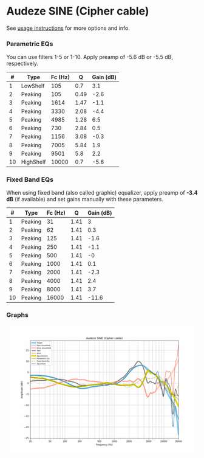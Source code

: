 # Audeze SINE (Cipher cable)
See [usage instructions](https://github.com/jaakkopasanen/AutoEq#usage) for more options and info.

### Parametric EQs
You can use filters 1-5 or 1-10. Apply preamp of -5.6 dB or -5.5 dB, respectively.

|   # | Type      |   Fc (Hz) |    Q |   Gain (dB) |
|-----|-----------|-----------|------|-------------|
|   1 | LowShelf  |       105 | 0.7  |         3.1 |
|   2 | Peaking   |       105 | 0.49 |        -2.6 |
|   3 | Peaking   |      1614 | 1.47 |        -1.1 |
|   4 | Peaking   |      3330 | 2.08 |        -4.4 |
|   5 | Peaking   |      4985 | 1.28 |         6.5 |
|   6 | Peaking   |       730 | 2.84 |         0.5 |
|   7 | Peaking   |      1156 | 3.08 |        -0.3 |
|   8 | Peaking   |      7005 | 5.84 |         1.9 |
|   9 | Peaking   |      9501 | 5.8  |         2.2 |
|  10 | HighShelf |     10000 | 0.7  |        -5.6 |

### Fixed Band EQs
When using fixed band (also called graphic) equalizer, apply preamp of **-3.4 dB** (if available) and set gains manually with these parameters.

|   # | Type    |   Fc (Hz) |    Q |   Gain (dB) |
|-----|---------|-----------|------|-------------|
|   1 | Peaking |        31 | 1.41 |         3   |
|   2 | Peaking |        62 | 1.41 |         0.3 |
|   3 | Peaking |       125 | 1.41 |        -1.6 |
|   4 | Peaking |       250 | 1.41 |        -1.1 |
|   5 | Peaking |       500 | 1.41 |        -0   |
|   6 | Peaking |      1000 | 1.41 |         0.1 |
|   7 | Peaking |      2000 | 1.41 |        -2.3 |
|   8 | Peaking |      4000 | 1.41 |         2.4 |
|   9 | Peaking |      8000 | 1.41 |         3.7 |
|  10 | Peaking |     16000 | 1.41 |       -11.6 |

### Graphs
![](./Audeze%20SINE%20(Cipher%20cable).png)
